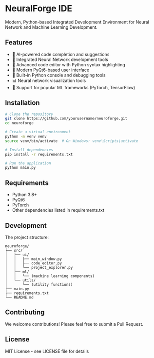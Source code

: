 # NeuralForge IDE

Modern, Python-based Integrated Development Environment for Neural Network and Machine Learning Development.

## Features
- 🧠 AI-powered code completion and suggestions
- 🔧 Integrated Neural Network development tools
- 📝 Advanced code editor with Python syntax highlighting
- 🎨 Modern PyQt6-based user interface
- 🚀 Built-in Python console and debugging tools
- 📊 Neural network visualization tools
- 🔄 Support for popular ML frameworks (PyTorch, TensorFlow)

## Installation

```bash
# Clone the repository
git clone https://github.com/yourusername/neuroforge.git
cd neuroforge

# Create a virtual environment
python -m venv venv
source venv/bin/activate  # On Windows: venv\Scripts\activate

# Install dependencies
pip install -r requirements.txt

# Run the application
python main.py
```

## Requirements
- Python 3.8+
- PyQt6
- PyTorch
- Other dependencies listed in requirements.txt

## Development
The project structure:
```
neuroforge/
├── src/
│   ├── ui/
│   │   ├── main_window.py
│   │   ├── code_editor.py
│   │   └── project_explorer.py
│   ├── ml/
│   │   └── (machine learning components)
│   └── utils/
│       └── (utility functions)
├── main.py
├── requirements.txt
└── README.md
```

## Contributing
We welcome contributions! Please feel free to submit a Pull Request.

## License
MIT License - see LICENSE file for details
